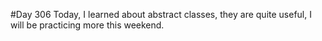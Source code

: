 #Day 306
Today, I learned about abstract classes, they are quite useful, I will be practicing more this weekend.